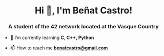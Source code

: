 <h1 align="center">Hi 👋, I'm Beñat Castro!</h1>
<h3 align="center">A student of the 42 network located at the Vasque Country</h3>

- 🌱 I’m currently learning **C, C++, Python**

- 📫 How to reach me **benatcastro@gmail.com**






